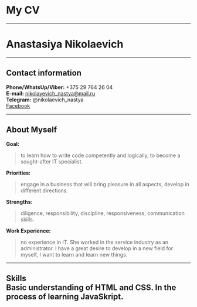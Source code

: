 # My CV # 
---
# Anastasiya Nikolaevich #
---
## Contact information ##
**Phone/WhatsUp/Viber:** +375 29 764 26 04  
**E-mail:** nikolayevich_nastya@mail.ru  
**Telegram:** @nikolaevich_nastya  
[Facebook](https://www.facebook.com/nikolaevichaa)  

---
## About Myself ##
**Goal:** 
>to learn how to write code competently and logically, to become a sought-after IT specialist.  
>
**Priorities:** 
>engage in a business that will bring pleasure in all aspects, develop in different directions.  
>
**Strengths:** 
>diligence, responsibility, discipline, responsiveness, communication skills.  
>
**Work Experience:** 
>no experience in IT. She worked in the service industry as an administrator. I have a great desire to develop in a new field for myself, I want to learn and learn new things.

---
**Skills**  
Basic understanding of HTML and CSS. In the process of learning JavaSkript.
---
